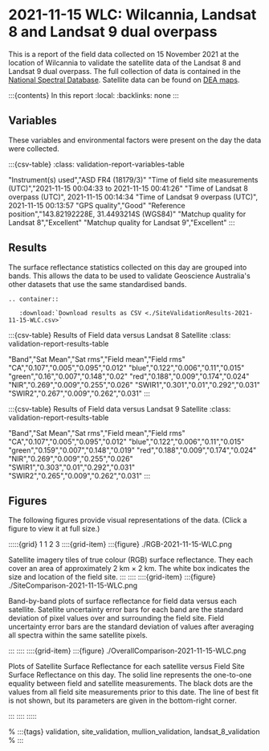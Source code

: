 # 2021-11-15 WLC: Wilcannia, Landsat 8 and Landsat 9 dual overpass

This is a report of the field data collected on 15 November 2021 at the location of Wilcannia
to validate the satellite data of the Landsat 8 and Landsat 9 dual overpass.
The full collection of data is contained in the [National Spectral Database](https://www.ga.gov.au/scientific-topics/dea/dea-data-and-products/national-spectral-database).
Satellite data can be found on [DEA maps](https://maps.dea.ga.gov.au/#share=s-i2o7JwB5gvXOQefhMmTLJaA14b0).

:::{contents} In this report
:local:
:backlinks: none
:::

## Variables

These variables and environmental factors were present on the day the data were collected.

:::{csv-table}
:class: validation-report-variables-table

"Instrument(s) used","ASD FR4 (18179/3)"
"Time of field site measurements (UTC)","2021-11-15 00:04:33 to 2021-11-15 00:41:26"
"Time of Landsat 8 overpass (UTC)", 2021-11-15 00:14:34
"Time of Landsat 9 overpass (UTC)", 2021-11-15 00:13:57
"GPS quality","Good"
"Reference position","143.82192228E, 31.4493214S (WGS84)"
"Matchup quality for Landsat 8","Excellent"
"Matchup quality for Landsat 9","Excellent"
:::

## Results

The surface reflectance statistics collected on this day are grouped into bands.
This allows the data to be used to validate Geoscience Australia's other datasets that use the same standardised bands.

```{eval-rst}
.. container:: 

   :download:`Download results as CSV <./SiteValidationResults-2021-11-15-WLC.csv>`
```

:::{csv-table} Results of Field data versus Landsat 8 Satellite
:class: validation-report-results-table

"Band","Sat Mean","Sat rms","Field mean","Field rms"
"CA","0.107","0.005","0.095","0.012"
"blue","0.122","0.006","0.11","0.015"
"green","0.16","0.007","0.148","0.02"
"red","0.188","0.009","0.174","0.024"
"NIR","0.269","0.009","0.255","0.026"
"SWIR1","0.301","0.01","0.292","0.031"
"SWIR2","0.267","0.009","0.262","0.031"
:::

:::{csv-table} Results of Field data versus Landsat 9 Satellite
:class: validation-report-results-table

"Band","Sat Mean","Sat rms","Field mean","Field rms"
"CA","0.107","0.005","0.095","0.012"
"blue","0.122","0.006","0.11","0.015"
"green","0.159","0.007","0.148","0.019"
"red","0.188","0.009","0.174","0.024"
"NIR","0.269","0.009","0.255","0.026"
"SWIR1","0.303","0.01","0.292","0.031"
"SWIR2","0.265","0.009","0.262","0.031"
:::

## Figures

The following figures provide visual representations of the data. (Click a figure to view it at full size.)

:::::{grid} 1 1 2 3
::::{grid-item}
:::{figure} ./RGB-2021-11-15-WLC.png

Satellite imagery tiles of true colour (RGB) surface reflectance.
They each cover an area of approximately 2&nbsp;km &times; 2&nbsp;km.
The white box indicates the size and location
of the field site.
:::
::::
::::{grid-item}
:::{figure} ./SiteComparison-2021-11-15-WLC.png

Band-by-band plots of surface reflectance for field data versus each satellite.
Satellite uncertainty error bars for each band are the standard deviation
of pixel values over and surrounding the field site.
Field uncertainty error bars are the standard deviation of values after
averaging all spectra within the same satellite pixels.

:::
::::
::::{grid-item}
:::{figure} ./OverallComparison-2021-11-15-WLC.png

Plots of Satellite Surface Reflectance for each satellite versus Field Site Surface Reflectance on this day.
The solid line represents the one-to-one equality between field and satellite measurements.
The black dots are the values from all field site measurements prior to this date.
The line of best fit is not shown, but its parameters are given in the bottom-right corner.

:::
::::
:::::

% :::{tags} validation, site_validation, mullion_validation, landsat_8_validation
% :::
    
